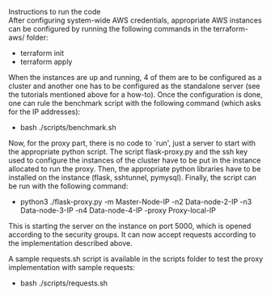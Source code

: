 Instructions to run the code  
After configuring system-wide AWS credentials, appropriate AWS instances can be configured by running the following commands in the terraform-aws/ folder:  

* terraform init  
* terraform apply  

When the instances are up and running, 4 of them are to be configured as a cluster and another one has to be configured as the standalone server (see the tutorials mentioned above for a how-to). Once the configuration is done, one can rule the benchmark script with the following command (which asks for the IP addresses):  

* bash ./scripts/benchmark.sh  

Now, for the proxy part, there is no code to `run', just a server to start with the appropriate python script. The script flask-proxy.py and the ssh key used to configure the instances of the cluster have to be put in the instance allocated to run the proxy. Then, the appropriate python libraries have to be installed on the instance (flask, sshtunnel, pymysql). Finally, the script can be run with the following command:  

* python3 ./flask-proxy.py -m Master-Node-IP -n2 Data-node-2-IP -n3 Data-node-3-IP -n4 Data-node-4-IP -proxy Proxy-local-IP  

This is starting the server on the instance on port 5000, which is opened according to the security groups. It can now accept requests according to the implementation described above.  

A sample requests.sh script is available in the scripts folder to test the proxy implementation with sample requests:  

* bash ./scripts/requests.sh  

